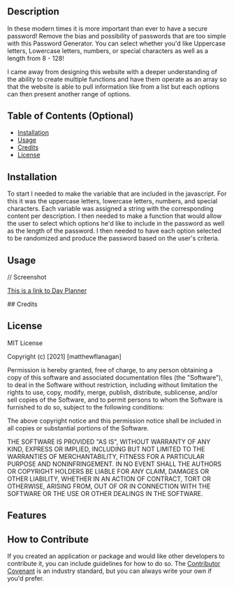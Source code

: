 # <Day-Planner>

## Description
In these modern times it is more important than ever to have a secure password! Remove the bias and possibility of passwords that are too simple with this Password Generator. You can select whether you'd like Uppercase letters, Lowercase letters, numbers, or special characters as well as a length from 8 - 128!

I came away from designing this website with a deeper understanding of the ability to create multiple functions and have them operate as an array so that the website is able to pull information like from a list but each options can then present another range of options. 

## Table of Contents (Optional)
- [Installation](#installation)
- [Usage](#usage)
- [Credits](#credits)
- [License](#license)

## Installation
To start I needed to make the variable that are included in the javascript. For this it was the uppercase letters, lowercase letters, numbers, and special characters. Each variable was assigned a string with the corresponding content per description. I then needed to make a function that would allow the user to select which options he'd like to include in the password as well as the length of the password. I then needed to have each option selected to be randomized and produce the password based on the user's criteria. 

## Usage
<div>
// Screenshot

<a href="">This is a link to Day Planner</a>
</div>
## Credits


## License
MIT License

Copyright (c) [2021] [matthewflanagan]

Permission is hereby granted, free of charge, to any person obtaining a copy
of this software and associated documentation files (the "Software"), to deal
in the Software without restriction, including without limitation the rights
to use, copy, modify, merge, publish, distribute, sublicense, and/or sell
copies of the Software, and to permit persons to whom the Software is
furnished to do so, subject to the following conditions:

The above copyright notice and this permission notice shall be included in all
copies or substantial portions of the Software.

THE SOFTWARE IS PROVIDED "AS IS", WITHOUT WARRANTY OF ANY KIND, EXPRESS OR
IMPLIED, INCLUDING BUT NOT LIMITED TO THE WARRANTIES OF MERCHANTABILITY,
FITNESS FOR A PARTICULAR PURPOSE AND NONINFRINGEMENT. IN NO EVENT SHALL THE
AUTHORS OR COPYRIGHT HOLDERS BE LIABLE FOR ANY CLAIM, DAMAGES OR OTHER
LIABILITY, WHETHER IN AN ACTION OF CONTRACT, TORT OR OTHERWISE, ARISING FROM,
OUT OF OR IN CONNECTION WITH THE SOFTWARE OR THE USE OR OTHER DEALINGS IN THE
SOFTWARE.

## Features


## How to Contribute
If you created an application or package and would like other developers to contribute it, you can include guidelines for how to do so. The [Contributor Covenant](https://www.contributor-covenant.org/) is an industry standard, but you can always write your own if you'd prefer.